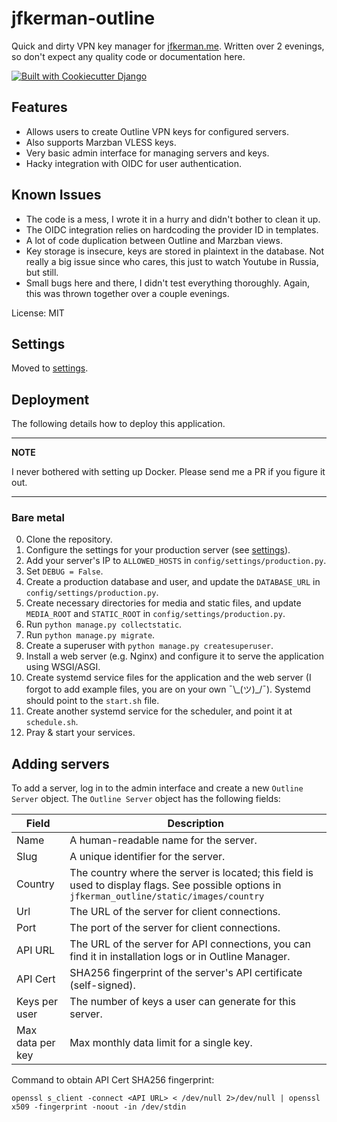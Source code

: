 # jfkerman-outline

Quick and dirty VPN key manager for [jfkerman.me](https://jfkerman.me). Written over 2 evenings, so don't expect any quality code or documentation here.

[![Built with Cookiecutter Django](https://img.shields.io/badge/built%20with-Cookiecutter%20Django-ff69b4.svg?logo=cookiecutter)](https://github.com/cookiecutter/cookiecutter-django/)

## Features
- Allows users to create Outline VPN keys for configured servers.
- Also supports Marzban VLESS keys.
- Very basic admin interface for managing servers and keys.
- Hacky integration with OIDC for user authentication.

## Known Issues
- The code is a mess, I wrote it in a hurry and didn't bother to clean it up.
- The OIDC integration relies on hardcoding the provider ID in templates.
- A lot of code duplication between Outline and Marzban views.
- Key storage is insecure, keys are stored in plaintext in the database. Not really a big issue since who cares, this just to watch Youtube in Russia, but still.
- Small bugs here and there, I didn't test everything thoroughly. Again, this was thrown together over a couple evenings.

License: MIT

## Settings

Moved to [settings](http://cookiecutter-django.readthedocs.io/en/latest/settings.html).

## Deployment

The following details how to deploy this application.

---
**NOTE**

I never bothered with setting up Docker. Please send me a PR if you figure it out.

---

### Bare metal

0. Clone the repository.
1. Configure the settings for your production server (see [settings](http://cookiecutter-django.readthedocs.io/en/latest/settings.html)).
2. Add your server's IP to `ALLOWED_HOSTS` in `config/settings/production.py`.
3. Set `DEBUG = False`.
4. Create a production database and user, and update the `DATABASE_URL` in `config/settings/production.py`.
5. Create necessary directories for media and static files, and update `MEDIA_ROOT` and `STATIC_ROOT` in `config/settings/production.py`.
6. Run `python manage.py collectstatic`.
7. Run `python manage.py migrate`.
8. Create a superuser with `python manage.py createsuperuser`.
9. Install a web server (e.g. Nginx) and configure it to serve the application using WSGI/ASGI.
10. Create systemd service files for the application and the web server (I forgot to add example files, you are on your own ¯\\\_(ツ)\_/¯). Systemd should point to the `start.sh` file.
11. Create another systemd service for the scheduler, and point it at `schedule.sh`.
12. Pray & start your services.

## Adding servers

To add a server, log in to the admin interface and create a new `Outline Server` object. The `Outline Server` object has the following fields:

| Field | Description |
| --- | --- |
| Name | A human-readable name for the server. |
| Slug | A unique identifier for the server. |
| Country | The country where the server is located; this field is used to display flags. See possible options in `jfkerman_outline/static/images/country` |
| Url | The URL of the server for client connections. |
| Port | The port of the server for client connections. |
| API URL | The URL of the server for API connections, you can find it in installation logs or in Outline Manager. |
| API Cert | SHA256 fingerprint of the server's API certificate (self-signed). |
| Keys per user | The number of keys a user can generate for this server. |
| Max data per key | Max monthly data limit for a single key. |


Command to obtain API Cert SHA256 fingerprint:

```
openssl s_client -connect <API URL> < /dev/null 2>/dev/null | openssl x509 -fingerprint -noout -in /dev/stdin
```



